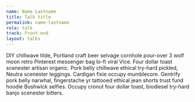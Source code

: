 ```yaml
---
name: Name Lastname
title: Talk title
permalink: name-lastname
role: talk
track: Front-end
layout: talks
---
```


DIY chillwave tilde, Portland craft beer selvage cornhole pour-over 3 wolf moon retro Pinterest messenger bag lo-fi viral Vice. Four dollar toast scenester artisan organic. Pork belly chillwave ethical try-hard pickled, Neutra scenester leggings. Cardigan fixie occupy mumblecore. Gentrify pork belly narwhal, fingerstache yr tattooed ethical jean shorts trust fund hoodie Bushwick selfies. Occupy cronut four dollar toast, biodiesel try-hard banjo scenester bitters.